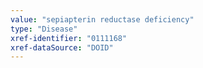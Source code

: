 ```yaml
---
value: "sepiapterin reductase deficiency"
type: "Disease"
xref-identifier: "0111168"
xref-dataSource: "DOID"
---
```

